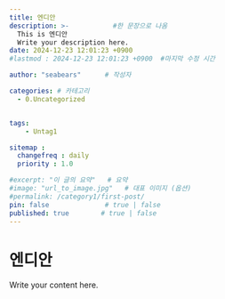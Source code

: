 ```yaml
---
title: 엔디안
description: >-           #한 문장으로 나옴
  This is 엔디안
  Write your description here.
date: 2024-12-23 12:01:23 +0900
#lastmod : 2024-12-23 12:01:23 +0900  #마지막 수정 시간

author: "seabears"      # 작성자

categories: # 카테고리
  - 0.Uncategorized


tags: 
    - Untag1

sitemap :
  changefreq : daily  
  priority : 1.0

#excerpt: "이 글의 요약"   # 요약
#image: "url_to_image.jpg"   # 대표 이미지 (옵션)
#permalink: /category1/first-post/
pin: false              # true | false
published: true        # true | false
---
```


# 엔디안

Write your content here.
